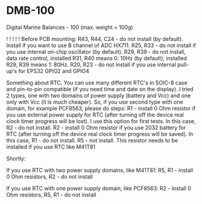 # DMB-100
Digital Marine Balances - 100 (max. weight = 100g)

! ! ! ! !
Before PCB mounting:
R43, R44, C24 - do not install (by default). Install if you want to use B channel of ADC HX711.
R25, R33 - do not install if you use internal on-chip oscillator (by default).
R29, R39 - do not install, data rate control, installed R31, R40 means 0: 10Hz (by default); installed R29, R39 means 1: 80Hz.
R20, R23 - do not install if you use internal pull-up's for EPS32 GPIO2 and GPIO4

Something about RTC. You can use many different RTC's in SOIC-8 case and pin-to-pin compatible (if you need time and date on the display). I tried 2 types, one with two domains of power supply (battery and Vcc) and one only with Vcc (it is much cheaper). So, if you use second type with one domain, for example PCF8563, please do steps:
R1 - install 0 Ohm resistor if you use external power supply for RTC (after turning off the device real clock timer progress will be lost). I use this option for first tests. In this case, R2 - do not install.
R2 - install 0 Ohm resistor if you use 2032 battery for RTC (after turning off the device real clock timer progress will be saved). In this case, R1 - do not install.
R5 - not install. This resistor needs to be installed if you use RTC like M41T81

Shortly:

If you use RTC with two power supply domains, like M41T81:
R5, R1 - install 0 Ohm resistors, R2 - do not install

If you use RTC with one power supply domain, like PCF8563:
R2 - install 0 Ohm resistors, R5, R1 - do not install
